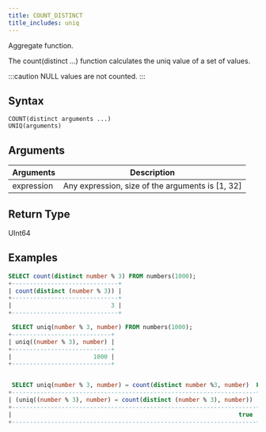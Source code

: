 ```yaml
---
title: COUNT_DISTINCT
title_includes: uniq
---
```


Aggregate function.

The count(distinct ...) function calculates the uniq value of a set of values.

:::caution
 NULL values are not counted.
:::

## Syntax

```
COUNT(distinct arguments ...)
UNIQ(arguments)
```

## Arguments

| Arguments  | Description                                      |
| ---------- | ------------------------------------------------ |
| expression | Any expression, size of the arguments is [1, 32] |

## Return Type

UInt64

## Examples

```sql
SELECT count(distinct number % 3) FROM numbers(1000);
+------------------------------+
| count(distinct (number % 3)) |
+------------------------------+
|                            3 |
+------------------------------+

 SELECT uniq(number % 3, number) FROM numbers(1000);
+----------------------------+
| uniq((number % 3), number) |
+----------------------------+
|                       1000 |
+----------------------------+


 SELECT uniq(number % 3, number) = count(distinct number %3, number)  FROM numbers(1000);
+---------------------------------------------------------------------+
| (uniq((number % 3), number) = count(distinct (number % 3), number)) |
+---------------------------------------------------------------------+
|                                                                true |
+---------------------------------------------------------------------+
```

